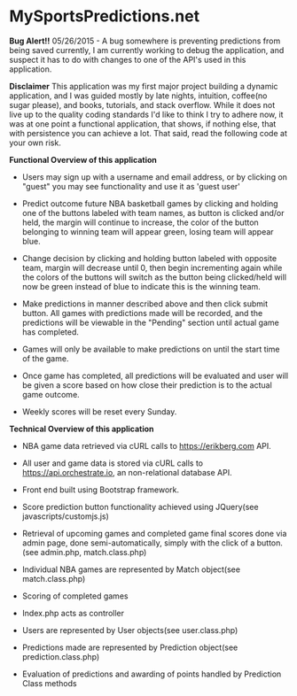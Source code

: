 # MySportsPredictions.net

**Bug Alert!!**
05/26/2015 - A bug somewhere is preventing predictions from being saved currently, I am currently working to debug the application, and suspect it has to do with changes to one of the API's used in this application.

**Disclaimer**
This application was my first major project building a dynamic application, and I was guided mostly by late nights, intuition, coffee(no sugar please), and books, tutorials, and stack overflow.  While it does not live up to the quality coding standards I'd like to think I try to adhere now, it was at one point a functional application, that shows, if nothing else, that with persistence you can achieve a lot.  That said, read the following code at your own risk.


**Functional Overview of this application**

- Users may sign up with a username and email address, or by clicking on "guest" you may see functionality and use it as 'guest user' 

- Predict outcome future NBA basketball games by clicking and holding one of the buttons labeled with team names, as button is clicked and/or held, the margin will continue to increase, the color of the button belonging to winning team will appear green, losing team will appear blue.

- Change decision by clicking and holding button labeled with opposite team, margin will decrease until 0, then begin incrementing again while the colors of the buttons will switch as the button being clicked/held will now be green instead of blue to indicate this is the winning team.

- Make predictions in manner described above and then click submit button.   All games with predictions made will be recorded, and the predictions will be viewable in the "Pending" section until actual game has completed. 

- Games will only be available to make predictions on until the start time of the game.

- Once game has completed, all predictions will be evaluated and user will be given a score based on how close their prediction is to the actual game outcome.

- Weekly scores will be reset every Sunday.


**Technical Overview of this application**

- NBA game data retrieved via cURL calls to https://erikberg.com API.
- All user and game data is stored via cURL calls to https://api.orchestrate.io, an non-relational database API.
- Front end built using Bootstrap framework.
- Score prediction button functionality achieved using JQuery(see javascripts/customjs.js)
- Retrieval of upcoming games and completed game final scores done via admin page, done semi-automatically, simply with the click of a button.(see admin.php, match.class.php)
- Individual NBA games are represented by Match object(see match.class.php)


- Scoring of completed games 
- Index.php acts as controller
- Users are represented by User objects(see user.class.php)


- Predictions made are represented by Prediction object(see prediction.class.php)
- Evaluation of predictions and awarding of points handled by Prediction Class methods
